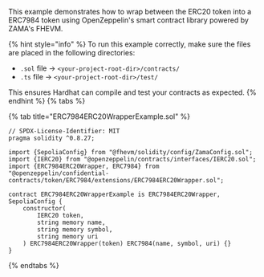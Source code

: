 This example demonstrates how to wrap between the ERC20 token into a ERC7984 token using OpenZeppelin's smart contract library powered by ZAMA's FHEVM.

{% hint style="info" %}
To run this example correctly, make sure the files are placed in the following directories:

- `.sol` file → `<your-project-root-dir>/contracts/`
- `.ts` file → `<your-project-root-dir>/test/`

This ensures Hardhat can compile and test your contracts as expected.
{% endhint %}
{% tabs %}

{% tab title="ERC7984ERC20WrapperExample.sol" %}

```solidity
// SPDX-License-Identifier: MIT
pragma solidity ^0.8.27;

import {SepoliaConfig} from "@fhevm/solidity/config/ZamaConfig.sol";
import {IERC20} from "@openzeppelin/contracts/interfaces/IERC20.sol";
import {ERC7984ERC20Wrapper, ERC7984} from "@openzeppelin/confidential-contracts/token/ERC7984/extensions/ERC7984ERC20Wrapper.sol";

contract ERC7984ERC20WrapperExample is ERC7984ERC20Wrapper, SepoliaConfig {
    constructor(
        IERC20 token,
        string memory name,
        string memory symbol,
        string memory uri
    ) ERC7984ERC20Wrapper(token) ERC7984(name, symbol, uri) {}
}
```

{% endtabs %}
